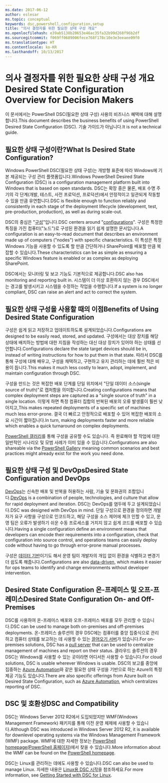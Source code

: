 ```yaml
---
ms.date: 2017-06-12
author: eslesar
ms.topic: conceptual
keywords: dsc,powershell,configuration,setup
title: "의사 결정자를 위한 필요한 상태 구성 개요"
ms.openlocfilehash: e39ab5138b20653e46ac35fa32b99d268f96b2df
ms.sourcegitcommit: f069ff0689006fece768f178c10e3e3eeaee09f0
ms.translationtype: HT
ms.contentlocale: ko-KR
ms.lasthandoff: 10/13/2017
---
```

# <a name="desired-state-configuration-overview-for-decision-makers"></a><span data-ttu-id="cdac2-103">의사 결정자를 위한 필요한 상태 구성 개요</span><span class="sxs-lookup"><span data-stu-id="cdac2-103">Desired State Configuration Overview for Decision Makers</span></span>

<span data-ttu-id="cdac2-104">이 문서에서는 PowerShell DSC(필요한 상태 구성) 사용의 비즈니스 혜택에 대해 설명합니다.</span><span class="sxs-lookup"><span data-stu-id="cdac2-104">This document describes the business benefits of using PowerShell Desired State Configuration (DSC).</span></span> <span data-ttu-id="cdac2-105">기술 가이드가 아닙니다.</span><span class="sxs-lookup"><span data-stu-id="cdac2-105">It is not a technical guide.</span></span>

## <a name="what-is-desired-state-configuration"></a><span data-ttu-id="cdac2-106">필요한 상태 구성이란?</span><span class="sxs-lookup"><span data-stu-id="cdac2-106">What Is Desired State Configuration?</span></span>

<span data-ttu-id="cdac2-107">Windows PowerShell DSC(필요한 상태 구성)는 개방형 표준에 따라 Windows에 기본 제공되는 구성 관리 플랫폼입니다.</span><span class="sxs-lookup"><span data-stu-id="cdac2-107">Windows PowerShell Desired State Configuration (DSC) is a configuration management platform built into Windows that is based on open standards.</span></span> <span data-ttu-id="cdac2-108">DSC는 확장 중은 물론, 배포 수명 주기의 각 단계(개발, 테스트, 사전 프로덕션, 프로덕션)에서 안정적이고 일관되게 작동할 수 있을 만큼 유연합니다.</span><span class="sxs-lookup"><span data-stu-id="cdac2-108">DSC is flexible enough to function reliably and consistently in each stage of the deployment lifecycle (development, test, pre-production, production), as well as during scale-out.</span></span> 

<span data-ttu-id="cdac2-109">DSC의 중심은 "[구성](https://msdn.microsoft.com/en-us/powershell/dsc/configurations)"입니다.</span><span class="sxs-lookup"><span data-stu-id="cdac2-109">DSC centers around "[configurations](https://msdn.microsoft.com/en-us/powershell/dsc/configurations)".</span></span>
<span data-ttu-id="cdac2-110">구성은 특정한 특징을 가진 컴퓨터("노드")로 구성된 환경을 읽기 쉽게 설명한 문서입니다.</span><span class="sxs-lookup"><span data-stu-id="cdac2-110">A configuration is an easy-to-read document that describes an environment made up of computers ("nodes") with specific characteristics.</span></span> <span data-ttu-id="cdac2-111">이 특성은 특정 Windows 기능을 사용할 수 있도록 할 만큼 간단하거나 SharePoint를 배포할 만큼 복잡할 수 있습니다.</span><span class="sxs-lookup"><span data-stu-id="cdac2-111">These characteristics can be as simple as ensuring a specific Windows feature is enabled or as complex as deploying SharePoint.</span></span> 

<span data-ttu-id="cdac2-112">DSC에서는 모니터링 및 보고 기능도 기본적으로 제공합니다.</span><span class="sxs-lookup"><span data-stu-id="cdac2-112">DSC also has monitoring and reporting built in.</span></span> <span data-ttu-id="cdac2-113">시스템이 더 이상 호환하지 않는 경우 DSC에서는 경고를 발생시키고 시스템을 수정하는 작업을 수행합니다.</span><span class="sxs-lookup"><span data-stu-id="cdac2-113">If a system is no longer compliant, DSC can raise an alert and act to correct the system.</span></span> 

## <a name="benefits-of-using-desired-state-configuration"></a><span data-ttu-id="cdac2-114">필요한 상태 구성을 사용할 때의 이점</span><span class="sxs-lookup"><span data-stu-id="cdac2-114">Benefits of Using Desired State Configuration</span></span>

<span data-ttu-id="cdac2-115">구성은 쉽게 읽고 저장하고 업데이트하도록 설계되었습니다.</span><span class="sxs-lookup"><span data-stu-id="cdac2-115">Configurations are designed to be easily read, stored, and updated.</span></span> <span data-ttu-id="cdac2-116">구성에서는 대상 장치를 해당 상태에 배치하는 방법에 대한 지침을 작성하는 대신 대상 장치가 있어야 하는 상태를 선언합니다.</span><span class="sxs-lookup"><span data-stu-id="cdac2-116">Configurations declare the state target devices should be in, instead of writing instructions for how to put them in that state.</span></span> <span data-ttu-id="cdac2-117">따라서 DSC를 통해 구성에 대해 배우고, 구성을 채택하고, 구현하고 유지 관리하는 데에 훨씬 적은 비용이 듭니다.</span><span class="sxs-lookup"><span data-stu-id="cdac2-117">This makes it much less costly to learn, adopt, implement, and maintain configuration through DSC.</span></span> 

<span data-ttu-id="cdac2-118">구성을 만드는 것은 복잡한 배포 단계를 단일 위치에서 "단일 데이터 소스(single source of truth)"로 캡처함을 의미합니다.</span><span class="sxs-lookup"><span data-stu-id="cdac2-118">Creating configurations means that complex deployment steps are captured as a "single source of truth" in a single location.</span></span> <span data-ttu-id="cdac2-119">이렇게 하면 특정 컴퓨터 집합의 반복된 배포의 오류 발생률이 훨씬 낮아지고,</span><span class="sxs-lookup"><span data-stu-id="cdac2-119">This makes repeated deployments of a specific set of machines much less error-prone.</span></span> <span data-ttu-id="cdac2-120">결국 더 빠르고 안정적으로 배포할 수 있어 복잡한 배포의 소요 시간이 짧아집니다.</span><span class="sxs-lookup"><span data-stu-id="cdac2-120">In turn, making deployments faster and more reliable which enables a quick turnaround on complex deployments.</span></span>

<span data-ttu-id="cdac2-121">[PowerShell 갤러리](https://powershellgallery.com)를 통해 구성을 공유할 수도 있습니다. 즉 완료해야 할 작업에 대한 일반적인 시나리오 및 모범 사례가 이미 있을 수 있습니다.</span><span class="sxs-lookup"><span data-stu-id="cdac2-121">Configurations are also shareable via the [PowerShell Gallery](https://powershellgallery.com) meaning common scenarios and best practices might already exist for the work you need done.</span></span>


## <a name="desired-state-configuration-and-devops"></a><span data-ttu-id="cdac2-122">필요한 상태 구성 및 DevOps</span><span class="sxs-lookup"><span data-stu-id="cdac2-122">Desired State Configuration and DevOps</span></span>

<span data-ttu-id="cdac2-123">[DevOps](http://blogs.technet.com/b/ashleymcglone/archive/2015/11/20/devops-for-n00bs-ie-windows-people.aspx)는 신속한 배포 및 반복을 허용하는 사람, 기술 및 문화권의 조합입니다.</span><span class="sxs-lookup"><span data-stu-id="cdac2-123">[DevOps](http://blogs.technet.com/b/ashleymcglone/archive/2015/11/20/devops-for-n00bs-ie-windows-people.aspx) is a combination of people, technologies, and culture that allow for rapid deployment and iteration.</span></span> <span data-ttu-id="cdac2-124">DSC는 DevOps를 염두에 두고 설계되었습니다.</span><span class="sxs-lookup"><span data-stu-id="cdac2-124">DSC was designed with DevOps in mind.</span></span> <span data-ttu-id="cdac2-125">단일 구성으로 환경을 정의하면 개발자가 요구 사항을 구성으로 인코드하고, 해당 구성을 소스 제어에 체크 인할 수 있고, 운영 팀은 오류가 발생하기 쉬운 수동 프로세스를 거치지 않고 쉽게 코드를 배포할 수 있습니다.</span><span class="sxs-lookup"><span data-stu-id="cdac2-125">Having a single configuration define an environment means that developers can encode their requirements into a configuration, check that configuration into source control, and operations teams can easily deploy code without having to go through error-prone manual processes.</span></span> 

<span data-ttu-id="cdac2-126">구성은 [데이터 기반](https://msdn.microsoft.com/en-us/powershell/dsc/configdata)이기도 해서 운영 팀이 개발자의 개입 없이 환경을 식별하고 변경기 더 쉽도록 해줍니다.</span><span class="sxs-lookup"><span data-stu-id="cdac2-126">Configurations are also [data-driven](https://msdn.microsoft.com/en-us/powershell/dsc/configdata), which makes it easier for ops teams to identify and change environments without developer intervention.</span></span> 

## <a name="desired-state-configuration-on--and-off-premises"></a><span data-ttu-id="cdac2-127">Desired State Configuration 온-프레미스 및 오프-프레미스</span><span class="sxs-lookup"><span data-stu-id="cdac2-127">Desired State Configuration On- and Off-Premises</span></span>

<span data-ttu-id="cdac2-128">DSC를 사용하여 온-프레미스 배포와 오프-프레미스 배포를 모두 관리할 수 있습니다.</span><span class="sxs-lookup"><span data-stu-id="cdac2-128">DSC can be used to manage both on-premises and off-premises deployments.</span></span> <span data-ttu-id="cdac2-129">온-프레미스 솔루션의 경우 DSC에는 컴퓨터를 중앙 집중식으로 관리하고 컴퓨터 상태를 보고하는 데 사용할 수 있는 [끌어오기 서버](https://msdn.microsoft.com/en-us/powershell/dsc/pullserver)가 있습니다.</span><span class="sxs-lookup"><span data-stu-id="cdac2-129">For on-premises solutions, DSC has a [pull server](https://msdn.microsoft.com/en-us/powershell/dsc/pullserver) that can be used to centralize management of machines and report on their status.</span></span> <span data-ttu-id="cdac2-130">클라우드 솔루션의 경우 DSC는 Windows를 사용할 수 있는 곳이라면 어디서든 사용할 수 있습니다.</span><span class="sxs-lookup"><span data-stu-id="cdac2-130">For cloud solutions, DSC is usable wherever Windows is usable.</span></span> <span data-ttu-id="cdac2-131">DSC의 보고를 중앙에 집중하는 [Azure Automation](https://azure.microsoft.com/en-us/documentation/services/automation/)와 같은 필요한 상태 구성을 기반으로 하는 Azure의 특정 제공 기능도 있습니다.</span><span class="sxs-lookup"><span data-stu-id="cdac2-131">There are also specific offerings from Azure built on Desired State Configuration, such as [Azure Automation](https://azure.microsoft.com/en-us/documentation/services/automation/), which centralizes reporting of DSC.</span></span> 

## <a name="dsc-and-compatibility"></a><span data-ttu-id="cdac2-132">DSC 및 호환성</span><span class="sxs-lookup"><span data-stu-id="cdac2-132">DSC and Compatibility</span></span>

<span data-ttu-id="cdac2-133">DSC는 Windows Server 2012 R2에서 도입되었지만 WMF(Windows Management Framework) 패키지를 통해 이전 운영 체제에 사용할 수 있습니다.</span><span class="sxs-lookup"><span data-stu-id="cdac2-133">Although DSC was introduced in Windows Server 2012 R2, it is available for downlevel operating systems via the Windows Management Framework (WMF) package.</span></span> <span data-ttu-id="cdac2-134">WMF에 대한 자세한 정보는 [PowerShell homepage(PowerShell 홈페이지)](https://msdn.microsoft.com/en-us/powershell/)에서 찾을 수 있습니다.</span><span class="sxs-lookup"><span data-stu-id="cdac2-134">More information about the WMF can be found on the [PowerShell homepage](https://msdn.microsoft.com/en-us/powershell/).</span></span> 

<span data-ttu-id="cdac2-135">DSC는 Linux를 관리하는 데에도 사용할 수 있습니다.</span><span class="sxs-lookup"><span data-stu-id="cdac2-135">DSC can also be used to manage Linux.</span></span> <span data-ttu-id="cdac2-136">자세한 내용은 [Linux용 DSC 시작](https://msdn.microsoft.com/en-us/powershell/dsc/lnxgettingstarted)을 참조하세요.</span><span class="sxs-lookup"><span data-stu-id="cdac2-136">For more information, see [Getting Started with DSC for Linux](https://msdn.microsoft.com/en-us/powershell/dsc/lnxgettingstarted).</span></span>

